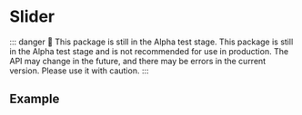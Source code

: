 <script setup>
import { NuInputSlider } from '@nolebase/ui'
</script>

# Slider <Badge type="danger" text="Alpha" />

::: danger 🛑 This package is still in the Alpha test stage.
This package is still in the Alpha test stage and is not recommended for use in production. The API may change in the future, and there may be errors in the current version. Please use it with caution.
:::

## Example

<NuInputSlider
  name="Slider"
  :min="1"
  :max="10000"
  :step="1"
  :formatter="(val) => `${Math.ceil(val / 100)}%`"
/>
